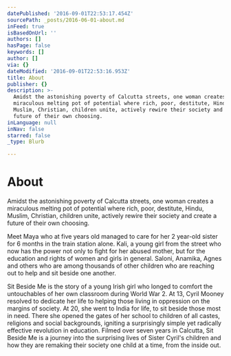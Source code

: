 ```yaml
---
datePublished: '2016-09-01T22:53:17.454Z'
sourcePath: _posts/2016-06-01-about.md
inFeed: true
isBasedOnUrl: ''
authors: []
hasPage: false
keywords: []
author: []
via: {}
dateModified: '2016-09-01T22:53:16.953Z'
title: About
publisher: {}
description: >-
  Amidst the astonishing poverty of Calcutta streets, one woman creates a
  miraculous melting pot of potential where rich, poor, destitute, Hindu,
  Muslim, Christian, children unite, actively rewire their society and create a
  future of their own choosing.
inLanguage: null
inNav: false
starred: false
_type: Blurb

---
```

# About

Amidst the astonishing poverty of Calcutta streets, one woman creates a miraculous melting pot of potential where rich, poor, destitute, Hindu, Muslim, Christian, children unite, actively rewire their society and create a future of their own choosing.

Meet Maya who at five years old managed to care for her 2 year-old sister for 6 months in the train station alone. Kali, a young girl from the street who now has the power not only to fight for her abused mother, but for the education and rights of women and girls in general. Saloni, Anamika, Agnes and others who are among thousands of other children who are reaching out to help and sit beside one another.

Sit Beside Me is the story of a young Irish girl who longed to comfort the untouchables of her own classroom during World War 2\. At 13, Cyril Mooney resolved to dedicate her life to helping those living in oppression on the margins of society. At 20, she went to India for life, to sit beside those most in need. There she opened the gates of her school to children of all castes, religions and social backgrounds, igniting a surprisingly simple yet radically effective revolution in education. Filmed over seven years in Calcutta, Sit Beside Me is a journey into the surprising lives of Sister Cyril's children and how they are remaking their society one child at a time, from the inside out.
